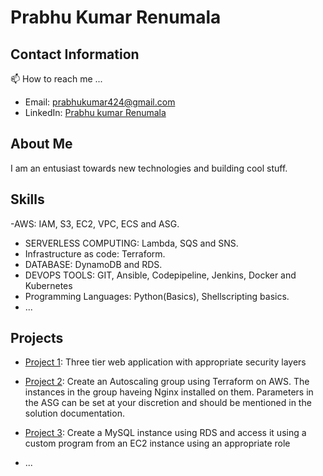 
# Prabhu Kumar Renumala

## Contact Information
📫 How to reach me ...
- Email: prabhukumar424@gmail.com
- LinkedIn: [Prabhu kumar Renumala](https://www.linkedin.com/in/prabhu-kumar-a71b10a3?original_referer=)

## About Me

I am an entusiast towards new technologies and building cool stuff.

## Skills

-AWS: IAM, S3, EC2, VPC, ECS and ASG.
- SERVERLESS COMPUTING: Lambda, SQS and SNS.
- Infrastructure as code: Terraform.
- DATABASE: DynamoDB and RDS.
- DEVOPS TOOLS: GIT, Ansible, Codepipeline, Jenkins, Docker and Kubernetes
- Programming Languages: Python(Basics), Shellscripting basics.
- ...
## Projects

- [Project 1](https://github.com/prabhukumar495/THREE-TIER-WEB-ARCHITECTURE.git): Three tier web application with appropriate security layers
- [Project 2](https://github.com/prabhukumar495/DEVOPS_terraform_Architecture.git): Create an Autoscaling group using Terraform on AWS. The instances in the group haveing Nginx installed on them. Parameters in                   the ASG can be set at your discretion and should be mentioned in the solution documentation.
- [Project 3](https://github.com/prabhukumar495/AWS_RDS_configuration.git): Create a MySQL instance using RDS and access it using a custom program from an EC2 instance using an appropriate role

- ...

<!--
**prabhukumar495/Prabhukumar495** is a ✨ _special_ ✨ repository because its `README.md` (this file) appears on your GitHub profile.

- ⚡ Fun fact: ...
-->
